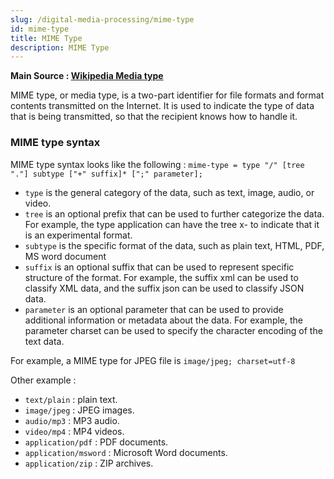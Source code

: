 ```yaml
---
slug: /digital-media-processing/mime-type
id: mime-type
title: MIME Type
description: MIME Type
---
```


**Main Source : [Wikipedia Media type](https://en.wikipedia.org/wiki/Media_type)**

MIME type, or media type, is a two-part identifier for file formats and format contents transmitted on the Internet. It is used to indicate the type of data that is being transmitted, so that the recipient knows how to handle it.

### MIME type syntax

MIME type syntax looks like the following :
`mime-type = type "/" [tree "."] subtype ["+" suffix]* [";" parameter];`

- `type` is the general category of the data, such as text, image, audio, or video.
- `tree` is an optional prefix that can be used to further categorize the data. For example, the type application can have the tree x- to indicate that it is an experimental format.
- `subtype` is the specific format of the data, such as plain text, HTML, PDF, MS word document
- `suffix` is an optional suffix that can be used to represent specific structure of the format. For example, the suffix xml can be used to classify XML data, and the suffix json can be used to classify JSON data.
- `parameter` is an optional parameter that can be used to provide additional information or metadata about the data. For example, the parameter charset can be used to specify the character encoding of the text data.

For example, a MIME type for JPEG file is `image/jpeg; charset=utf-8`

Other example :

- `text/plain` : plain text.
- `image/jpeg` : JPEG images.
- `audio/mp3` : MP3 audio.
- `video/mp4` : MP4 videos.
- `application/pdf` : PDF documents.
- `application/msword` : Microsoft Word documents.
- `application/zip` : ZIP archives.
